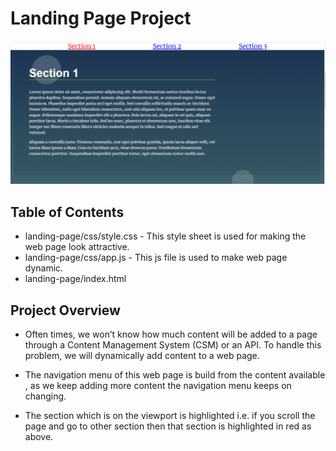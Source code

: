 # Landing Page Project

![Landing Page](landing-page.png "landing-page")

## Table of Contents

* landing-page/css/style.css - This style sheet is used for making the web page look attractive.
* landing-page/css/app.js - This js file is used to make web page dynamic.
* landing-page/index.html

## Project Overview

* Often times, we won’t know how much content will be added to a page through a Content Management System (CSM) or an API. To handle this problem, we will dynamically add content to a web page.<br>
* The navigation menu of this web page is build from the content available , as we keep adding more content the navigation menu keeps on changing.

* The section which is on the viewport is highlighted i.e. if you scroll the page and go to other section then that section is highlighted in red as above.


